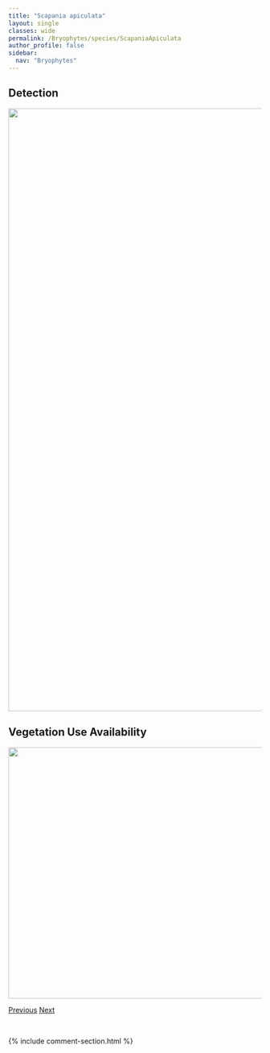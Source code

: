 ```yaml
---
title: "Scapania apiculata"
layout: single
classes: wide
permalink: /Bryophytes/species/ScapaniaApiculata
author_profile: false
sidebar:
  nav: "Bryophytes"
---
```


<h2>Detection</h2>

<a href="https://drive.google.com/uc?export=view&id=1k5BSoVJApZudx6OClZuFk9gkeoj_Nmly">
<img src="https://drive.google.com/uc?export=view&id=1k5BSoVJApZudx6OClZuFk9gkeoj_Nmly" height = "1200" width = "800">
</a>


<h2>Vegetation Use Availability</h2>

<a href="https://drive.google.com/uc?export=view&id=1uOZwcj_AlUniEmxPFWPQJg6DJnEyq0rA">
<img src="https://drive.google.com/uc?export=view&id=1uOZwcj_AlUniEmxPFWPQJg6DJnEyq0rA" height = "500" width = "1000">
</a>


<a href="/DevelopmentWebsite/Bryophytes/species/SarmentypnumTundrae" class="pagination--pager" title="Sarmentypnum tundrae">Previous</a> <a href="/DevelopmentWebsite/Bryophytes/species/ScapaniaCurta" class="pagination--pager" title="Scapania curta">Next</a>

<p>&nbsp;</p>

{% include comment-section.html %}
